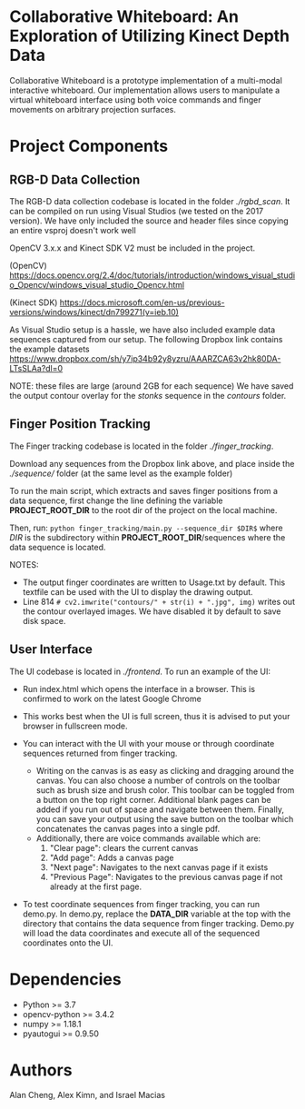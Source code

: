 # Collaborative Whiteboard: An Exploration of Utilizing Kinect Depth Data

Collaborative Whiteboard is a prototype implementation of a multi-modal interactive whiteboard. Our implementation allows users to manipulate a virtual whiteboard interface using both voice commands and finger movements on arbitrary projection surfaces.

# Project Components

## RGB-D Data Collection

The RGB-D data collection codebase is located in the folder *./rgbd_scan*.
It can be compiled on run using Visual Studios (we tested on the 2017 version).
We have only included the source and header files since copying an entire vsproj doesn't work well

OpenCV 3.x.x and Kinect SDK V2 must be included in the project. 

(OpenCV) https://docs.opencv.org/2.4/doc/tutorials/introduction/windows_visual_studio_Opencv/windows_visual_studio_Opencv.html

(Kinect SDK) https://docs.microsoft.com/en-us/previous-versions/windows/kinect/dn799271(v=ieb.10)

As Visual Studio setup is a hassle, we have also included example data sequences captured from our setup.
The following Dropbox link contains the example datasets 
https://www.dropbox.com/sh/y7ip34b92y8yzru/AAARZCA63v2hk80DA-LTsSLAa?dl=0

NOTE: these files are large (around 2GB for each sequence)
We have saved the output contour overlay for the *stonks* sequence in the *contours* folder.

## Finger Position Tracking

The Finger tracking codebase is located in the folder *./finger_tracking*.

Download any sequences from the Dropbox link above, and place inside the *./sequence/* folder (at the same level as the example folder)

To run the main script, which extracts and saves finger positions from a data sequence, first change the line defining the variable **PROJECT_ROOT_DIR** to the root dir of the project on the local machine.

Then, run:
```python finger_tracking/main.py --sequence_dir $DIR$```
where $DIR$ is the subdirectory within **PROJECT_ROOT_DIR**/sequences where the data sequence is located.

NOTES:
* The output finger coordinates are written to Usage.txt by default. This textfile can be used with the UI to display the drawing output.
* Line 814 `# cv2.imwrite("contours/" + str(i) + ".jpg", img)` writes out the contour overlayed images. We have disabled it by default to save disk space.

## User Interface

The UI codebase is located in *./frontend*.
To run an example of the UI: 

- Run index.html which opens the interface in a browser. This is confirmed to work on the latest Google Chrome
- This works best when the UI is full screen, thus it is advised to put your browser in fullscreen mode.
- You can interact with the UI with your mouse or through coordinate sequences returned from finger tracking. 
  - Writing on the canvas is as easy as clicking and dragging around the canvas. You can also choose a number of controls on the toolbar such as brush size and brush color. This toolbar can be toggled from a button on the top right corner. Additional blank pages can be added if you run out of space and navigate between them. Finally, you can save your output using the save button on the toolbar which concatenates the canvas pages into a single pdf.
  - Additionally, there are voice commands available which are:
      1. "Clear page": clears the current canvas
      2. "Add page": Adds a canvas page
      3. "Next page": Navigates to the next canvas page if it exists
      4. "Previous Page": Navigates to the previous canvas page if not already at the first page.
 
- To test coordinate sequences from finger tracking, you can run demo.py. In demo.py, replace the **DATA_DIR** variable at the top with the directory that contains the data sequence from finger tracking. Demo.py will load the data coordinates and execute all of the sequenced coordinates onto the UI. 

# Dependencies
- Python >= 3.7
- opencv-python >= 3.4.2
- numpy >= 1.18.1 
- pyautogui >= 0.9.50

# Authors
Alan Cheng, Alex Kimn, and Israel Macias
